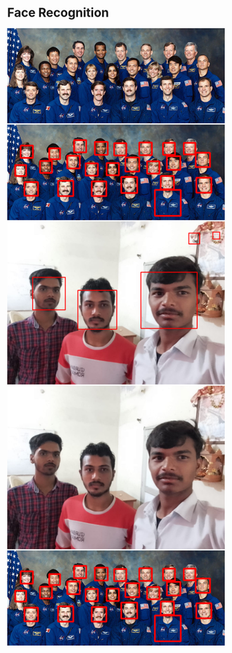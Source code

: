 # Face Recognition

![alt text](faces.png) ![alt text](out.png) ![alt text](out3.png) ![alt text](three.png) ![alt text](write.png)
 
